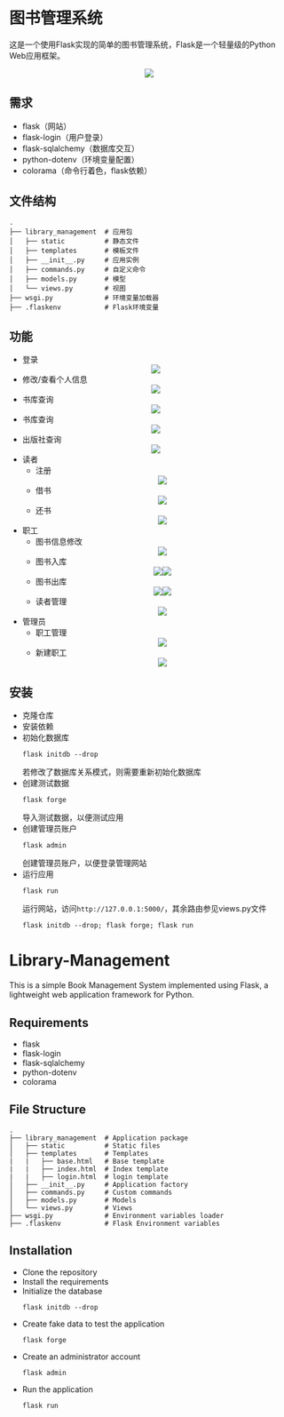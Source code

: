 # 图书管理系统
这是一个使用Flask实现的简单的图书管理系统，Flask是一个轻量级的Python Web应用框架。
    <div style="display: flex; justify-content: center;">
        <img src="img/flask.png" style="max-height: 400px;">
    </div>
## 需求
- flask（网站）
- flask-login（用户登录）
- flask-sqlalchemy（数据库交互）
- python-dotenv（环境变量配置）
- colorama（命令行着色，flask依赖）

## 文件结构
```
.
├── library_management  # 应用包
│   ├── static          # 静态文件
│   ├── templates       # 模板文件
│   ├── __init__.py     # 应用实例
│   ├── commands.py     # 自定义命令
│   ├── models.py       # 模型
│   └── views.py        # 视图
├── wsgi.py             # 环境变量加载器
├── .flaskenv           # Flask环境变量
```
## 功能
- 登录
    <div style="display: flex; justify-content: center;">
        <img src="img/login.png" style="max-height: 400px;">
    </div>
- 修改/查看个人信息
    <div style="display: flex; justify-content: center;">
        <img src="img/info.png" style="max-height: 400px;">
    </div>
- 书库查询
    <div style="display: flex; justify-content: center;">
        <img src="img/index.png" style="max-height: 400px;">
    </div>
- 书库查询
    <div style="display: flex; justify-content: center;">
        <img src="img/stack.png" style="max-height: 400px;">
    </div>
- 出版社查询
    <div style="display: flex; justify-content: center;">
        <img src="img/publisher.png" style="max-height: 400px;">
    </div>
- 读者
  - 注册
        <div style="display: flex; justify-content: center;">
            <img src="img/register.png" style="max-height: 400px;">
        </div>
  - 借书
    <div style="display: flex; justify-content: center;">
        <img src="img/borrow.png" style="max-height: 400px;">
    </div>
  - 还书
    <div style="display: flex; justify-content: center;">
        <img src="img/return.png" style="max-height: 400px;">
    </div>
- 职工
  - 图书信息修改
        <div style="display: flex; justify-content: center;">
            <img src="img/book_modify.png" style="max-height: 400px;">
        </div>
  - 图书入库
        <div style="display: flex; justify-content: center;">
            <img src="img/book_enter.png" style="max-height: 200px;">
            <img src="img/book_enter_add.png" style="max-height: 200px;">
        </div>
  - 图书出库
        <div style="display: flex; justify-content: center;">
            <img src="img/book_out.png" style="max-height: 200px;">
            <img src="img/book_out_add.png" style="max-height: 200px;">
        </div>
  - 读者管理
        <div style="display: flex; justify-content: center;">
            <img src="img/reader_management.png" style="max-height: 400px;">
        </div>
- 管理员
  - 职工管理
        <div style="display: flex; justify-content: center;">
            <img src="img/staff_management.png" style="max-height: 400px;">
        </div>
  - 新建职工
        <div style="display: flex; justify-content: center;">
            <img src="img/add_staff.png" style="max-height: 400px;">
        </div>
## 安装
- 克隆仓库
- 安装依赖
- 初始化数据库
    ```shell
    flask initdb --drop
    ```
    若修改了数据库关系模式，则需要重新初始化数据库
- 创建测试数据
    ```shell
    flask forge
    ```
    导入测试数据，以便测试应用
- 创建管理员账户
    ```shell
    flask admin
    ```
    创建管理员账户，以便登录管理网站
- 运行应用
    ```shell
    flask run
    ```
    运行网站，访问`http://127.0.0.1:5000/`，其余路由参见views.py文件
    ```shell
    flask initdb --drop; flask forge; flask run
    ```


# Library-Management
This is a simple Book Management System implemented using Flask, a lightweight web application framework for Python.

## Requirements
- flask
- flask-login
- flask-sqlalchemy
- python-dotenv
- colorama

## File Structure
```
.
├── library_management  # Application package
│   ├── static          # Static files
│   ├── templates       # Templates
|   |   ├── base.html   # Base template
|   |   ├── index.html  # Index template
|   |   ├── login.html  # login template
│   ├── __init__.py     # Application factory
│   ├── commands.py     # Custom commands
│   ├── models.py       # Models
│   └── views.py        # Views
├── wsgi.py             # Environment variables loader
├── .flaskenv           # Flask Environment variables
```

## Installation
- Clone the repository
- Install the requirements
- Initialize the database
    ```shell
    flask initdb --drop
    ```
- Create fake data to test the application
    ```shell
    flask forge
    ```
- Create an administrator account
    ```shell
    flask admin
    ```
- Run the application
    ```shell
    flask run
    ```



